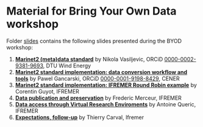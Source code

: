 # Material for Bring Your Own Data workshop  


Folder [slides](./slides) contains the following slides presented during the BYOD workshop:
1. [**Marinet2 (meta)data standard**](./slides/MaRINET2_data_standard.pdf) by Nikola Vasiljevic, ORCiD [0000-0002-9381-9693](https://orcid.org/0000-0002-9381-9693), DTU Wind Energy
2. [**Marinet2 standard implementation: data conversion workflow and tools**](https://github.com/Marinet2/byod-workshop-2020/blob/master/slides/BYOD_Marinet2_2020-06.pdf) by Pawel Gancarski, ORCiD [0000-0001-9198-8429](https://orcid.org/0000-0001-9198-8429), CENER
3. [**Marinet2 standard implementation: IFREMER Round Robin example**](https://github.com/Marinet2/byod-workshop-2020/blob/master/slides/MaRINET2_Round_Robin_Conversion_example_Corentin.pdf) by Corentin Guyot, IFREMER
4. [**Data publication and preservation**](https://github.com/Marinet2/byod-workshop-2020/blob/master/slides/Marinet2%20data%20publication%2C%20citation%20and%20preservation.pdf) by Frederic Merceur, IFREMER
5. [**Data access through Virtual Research Enviroments**](./slides/VRE_data_access_presentation_20200619.pdf) by Antoine Queric, IFREMER
6. [**Expectations, follow-up**](slides/202006%20Marinet2%20BYOD%20workshop%20Expectations.pdf) by Thierry Carval, Ifremer



